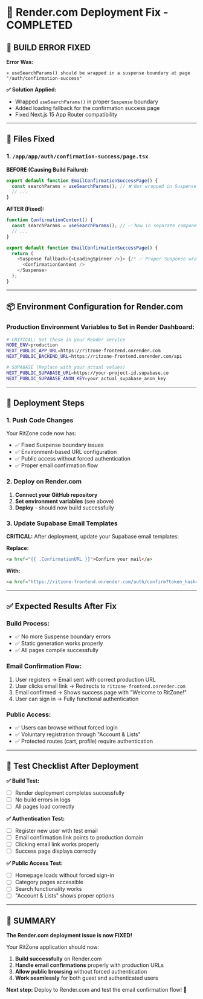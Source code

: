 # 🚀 **Render.com Deployment Fix - COMPLETED**

## 🚨 **BUILD ERROR FIXED**

**Error Was:**
```
⨯ useSearchParams() should be wrapped in a suspense boundary at page "/auth/confirmation-success"
```

**✅ Solution Applied:**
- Wrapped `useSearchParams()` in proper `Suspense` boundary
- Added loading fallback for the confirmation success page
- Fixed Next.js 15 App Router compatibility

---

## 🔧 **Files Fixed**

### **1. `/app/app/auth/confirmation-success/page.tsx`**
**BEFORE (Causing Build Failure):**
```typescript
export default function EmailConfirmationSuccessPage() {
  const searchParams = useSearchParams(); // ❌ Not wrapped in Suspense
  // ...
}
```

**AFTER (Fixed):**
```typescript
function ConfirmationContent() {
  const searchParams = useSearchParams(); // ✅ Now in separate component
  // ...
}

export default function EmailConfirmationSuccessPage() {
  return (
    <Suspense fallback={<LoadingSpinner />}> {/* ✅ Proper Suspense wrapper */}
      <ConfirmationContent />
    </Suspense>
  );
}
```

---

## 📦 **Environment Configuration for Render.com**

### **Production Environment Variables to Set in Render Dashboard:**

```bash
# CRITICAL: Set these in your Render service
NODE_ENV=production
NEXT_PUBLIC_APP_URL=https://ritzone-frontend.onrender.com
NEXT_PUBLIC_BACKEND_URL=https://ritzone-frontend.onrender.com/api

# SUPABASE (Replace with your actual values)
NEXT_PUBLIC_SUPABASE_URL=https://your-project-id.supabase.co
NEXT_PUBLIC_SUPABASE_ANON_KEY=your_actual_supabase_anon_key
```

---

## 🚀 **Deployment Steps**

### **1. Push Code Changes**
Your RitZone code now has:
- ✅ Fixed Suspense boundary issues
- ✅ Environment-based URL configuration
- ✅ Public access without forced authentication
- ✅ Proper email confirmation flow

### **2. Deploy on Render.com**
1. **Connect your GitHub repository**
2. **Set environment variables** (see above)
3. **Deploy** - should now build successfully

### **3. Update Supabase Email Templates**
**CRITICAL:** After deployment, update your Supabase email templates:

**Replace:**
```html
<a href="{{ .ConfirmationURL }}">Confirm your mail</a>
```

**With:**
```html
<a href="https://ritzone-frontend.onrender.com/auth/confirm?token_hash={{ .TokenHash }}&type=signup&next=/">Confirm your mail</a>
```

---

## ✅ **Expected Results After Fix**

### **Build Process:**
- ✅ No more Suspense boundary errors
- ✅ Static generation works properly
- ✅ All pages compile successfully

### **Email Confirmation Flow:**
1. User registers → Email sent with correct production URL
2. User clicks email link → Redirects to `ritzone-frontend.onrender.com`
3. Email confirmed → Shows success page with "Welcome to RitZone!"
4. User can sign in → Fully functional authentication

### **Public Access:**
- ✅ Users can browse without forced login
- ✅ Voluntary registration through "Account & Lists"
- ✅ Protected routes (cart, profile) require authentication

---

## 🧪 **Test Checklist After Deployment**

**✅ Build Test:**
- [ ] Render deployment completes successfully
- [ ] No build errors in logs
- [ ] All pages load correctly

**✅ Authentication Test:**
- [ ] Register new user with test email
- [ ] Email confirmation link points to production domain
- [ ] Clicking email link works properly
- [ ] Success page displays correctly

**✅ Public Access Test:**
- [ ] Homepage loads without forced sign-in
- [ ] Category pages accessible
- [ ] Search functionality works
- [ ] "Account & Lists" shows proper options

---

## 🎉 **SUMMARY**

**The Render.com deployment issue is now FIXED!**

Your RitZone application should now:
1. **Build successfully** on Render.com
2. **Handle email confirmations** properly with production URLs
3. **Allow public browsing** without forced authentication
4. **Work seamlessly** for both guest and authenticated users

**Next step:** Deploy to Render.com and test the email confirmation flow! 🚀